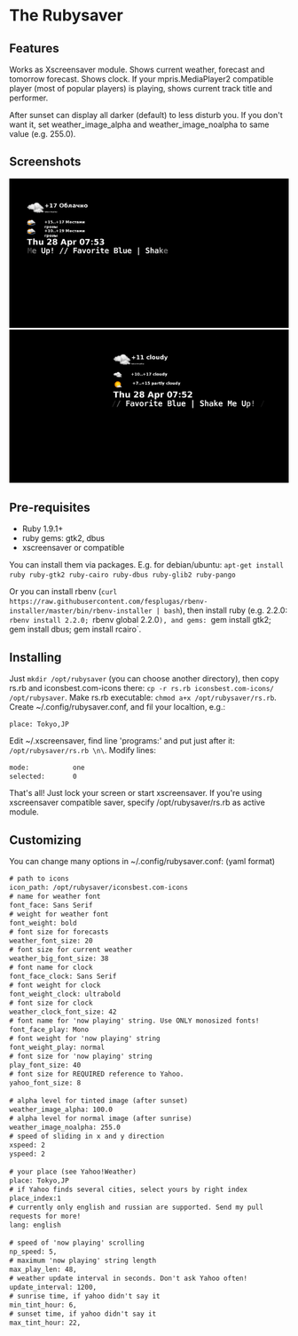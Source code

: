 The Rubysaver
=============

Features
--------

Works as Xscreensaver module. Shows current weather, forecast and tomorrow forecast. Shows clock. If your mpris.MediaPlayer2 compatible player (most of popular players) is playing, shows current track title and performer.

After sunset can display all darker (default) to less disturb you. If you don't want it, set weather_image_alpha and weather_image_noalpha to same value (e.g. 255.0).

Screenshots
-----------

![rus](rubysaver-ru.png)
![eng](rubysaver-eng.png)

Pre-requisites
--------------

- Ruby 1.9.1+
- ruby gems: gtk2, dbus
- xscreensaver or compatible

You can install them via packages. E.g. for debian/ubuntu: `apt-get install ruby ruby-gtk2 ruby-cairo ruby-dbus ruby-glib2 ruby-pango`

Or you can install rbenv (`curl https://raw.githubusercontent.com/fesplugas/rbenv-installer/master/bin/rbenv-installer | bash`), then
install ruby (e.g. 2.2.0: `rbenv install 2.2.0; `rbenv global 2.2.0`), and gems: `gem install gtk2; gem install dbus; gem install rcairo`.

Installing
----------

Just `mkdir /opt/rubysaver` (you can choose another directory), then copy rs.rb and iconsbest.com-icons there:
`cp -r rs.rb iconsbest.com-icons/ /opt/rubysaver`. Make rs.rb executable: `chmod a+x /opt/rubysaver/rs.rb`.
Create ~/.config/rubysaver.conf, and fil your localtion, e.g.:

```
place: Tokyo,JP
```

Edit ~/.xscreensaver, find line 'programs:' and put just after it: `/opt/rubysaver/rs.rb \n\`. Modify lines:

```
mode:           one
selected:       0
```

That's all! Just lock your screen or start xscreensaver. If you're using xscreensaver compatible saver,
specify /opt/rubysaver/rs.rb as active module.


Customizing
-----------

You can change many options in ~/.config/rubysaver.conf: (yaml format)

```
# path to icons
icon_path: /opt/rubysaver/iconsbest.com-icons
# name for weather font
font_face: Sans Serif
# weight for weather font
font_weight: bold
# font size for forecasts
weather_font_size: 20
# font size for current weather
weather_big_font_size: 38
# font name for clock
font_face_clock: Sans Serif
# font weight for clock
font_weight_clock: ultrabold
# font size for clock
weather_clock_font_size: 42
# font name for 'now playing' string. Use ONLY monosized fonts!
font_face_play: Mono
# font weight for 'now playing' string
font_weight_play: normal
# font size for 'now playing' string
play_font_size: 40
# font size for REQUIRED reference to Yahoo.
yahoo_font_size: 8

# alpha level for tinted image (after sunset)
weather_image_alpha: 100.0
# alpha level for normal image (after sunrise)
weather_image_noalpha: 255.0
# speed of sliding in x and y direction
xspeed: 2
yspeed: 2

# your place (see Yahoo!Weather)
place: Tokyo,JP
# if Yahoo finds several cities, select yours by right index
place_index:1
# currently only english and russian are supported. Send my pull requests for more!
lang: english

# speed of 'now playing' scrolling
np_speed: 5,
# maximum 'now playing' string length
max_play_len: 48,
# weather update interval in seconds. Don't ask Yahoo often!
update_interval: 1200,
# sunrise time, if yahoo didn't say it
min_tint_hour: 6,
# sunset time, if yahoo didn't say it
max_tint_hour: 22,
```

